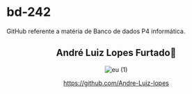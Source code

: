 # bd-242
GitHub referente a matéria de Banco de dados P4 informática.

                                                                                                
<div  align="center">
  <h2>André Luiz Lopes Furtado👑</h2></h2>
  
  ![eu (1)](https://github.com/user-attachments/assets/12c2b3b6-21d6-4aaf-8799-0bd33b5b882d)
  
  https://github.com/Andre-Luiz-lopes
</div>


